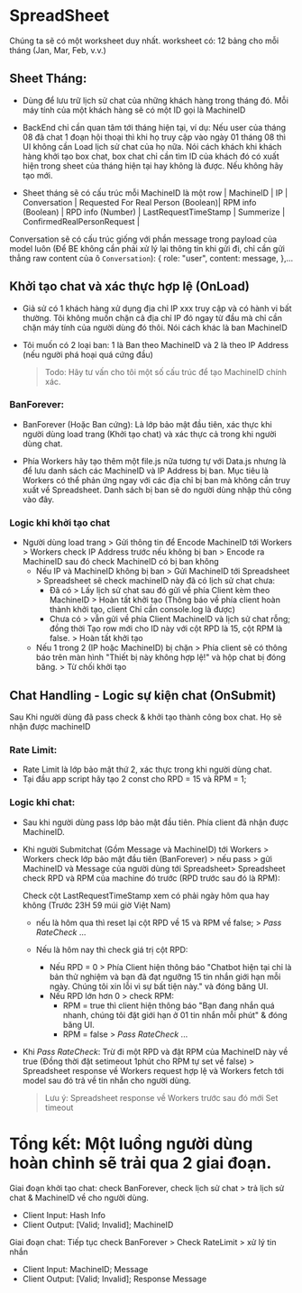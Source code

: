 # SpreadSheet

Chúng ta sẽ có một worksheet duy nhất.
worksheet có: 12 bảng cho mỗi tháng (Jan, Mar, Feb, v.v.)

## Sheet Tháng:

- Dùng để lưu trữ lịch sử chat của những khách hàng trong tháng đó. Mỗi máy tính của một khách hàng sẽ có một ID gọi là MachineID
- BackEnd chỉ cần quan tâm tới tháng hiện tại, ví dụ: Nếu user của tháng 08 đã chat 1 đoạn hội thoại thì khi họ truy cập vào ngày 01 tháng 08 thì UI không cần Load lịch sử chat của họ nữa. Nói cách khách khi khách hàng khởi tạo box chat, box chat chỉ cần tìm ID của khách đó có xuất hiện trong sheet của tháng hiện tại hay không là được. Nếu không hãy tạo mới.

- Sheet tháng sẽ có cấu trúc mỗi MachineID là một row
  | MachineID | IP | Conversation | Requested For Real Person (Boolean)| RPM info (Boolean) | RPD info (Number) | LastRequestTimeStamp | Summerize | ConfirmedRealPersonRequest |

Conversation sẽ có cấu trúc giống với phần message trong payload của model luôn (Để BE không cần phải xử lý lại thông tin khi gửi đi, chỉ cần gửi thẳng raw content của ô `Conversation`):
{
role: "user",
content: message,
},...

## Khởi tạo chat và xác thực hợp lệ (OnLoad)

- Giả sử có 1 khách hàng xử dụng địa chỉ IP xxx truy cập và có hành vi bất thường. Tôi không muốn chặn cả địa chỉ IP đó ngay từ đầu mà chỉ cần chặn máy tính của người dùng đó thôi. Nói cách khác là ban MachineID
- Tôi muốn có 2 loại ban: 1 là Ban theo MachineID và 2 là theo IP Address (nếu người phá hoại quá cứng đầu)

  > Todo: Hãy tư vấn cho tôi một số cấu trúc để tạo MachineID chính xác.

### BanForever:

- BanForever (Hoặc Ban cứng): Là lớp bảo mật đầu tiên, xác thực khi người dùng load trang (Khởi tạo chat) và xác thực cả trong khi người dùng chat.

- Phía Workers hãy tạo thêm một file.js nữa tương tự với Data.js nhưng là để lưu danh sách các MachineID và IP Address bị ban. Mục tiêu là Workers có thể phản ứng ngay với các địa chỉ bị ban mà không cần truy xuất về Spreadsheet. Danh sách bị ban sẽ do người dùng nhập thủ công vào đây.

### Logic khi khởi tạo chat

- Người dùng load trang > Gửi thông tin để Encode MachineID tới Workers > Workers check IP Address trước nếu không bị ban > Encode ra MachineID sau đó check MachineID có bị ban không
  - Nếu IP và MachineID không bị ban > Gửi MachineID tới Spreadsheet > Spreadsheet sẽ check machineID này đã có lịch sử chat chưa:
    - Đã có > Lấy lịch sử chat sau đó gửi về phía Client kèm theo MachineID > Hoàn tất khởi tạo (Thông báo về phía client hoàn thành khởi tạo, client Chỉ cần console.log là được)
    - Chưa có > vẫn gửi về phía Client MachineID và lịch sử chat rỗng; đồng thời Tạo row mới cho ID này với cột RPD là 15, cột RPM là false. > Hoàn tất khởi tạo
  - Nếu 1 trong 2 (IP hoặc MachineID) bị chặn > Phía client sẽ có thông báo trên màn hình "Thiết bị này không hợp lệ!" và hộp chat bị đóng băng. > Từ chối khởi tạo

## Chat Handling - Logic sự kiện chat (OnSubmit)

Sau Khi người dùng đã pass check & khởi tạo thành công box chat. Họ sẽ nhận được machineID

### Rate Limit:

- Rate Limit là lớp bảo mật thứ 2, xác thực trong khi người dùng chat.
- Tại đầu app script hãy tạo 2 const cho RPD = 15 và RPM = 1;

### Logic khi chat:

- Sau khi người dùng pass lớp bảo mật đầu tiên. Phía client đã nhận được MachineID.

- Khi người Submitchat (Gồm Message và MachineID) tới Workers > Workers check lớp bảo mật đầu tiên (BanForever) > nếu pass > gửi MachineID và Message của người dùng tới Spreadsheet> Spreadsheet check RPD và RPM của machine đó trước (RPD trước sau đó là RPM):

  Check cột LastRequestTimeStamp xem có phải ngày hôm qua hay không (Trước 23H 59 múi giờ Việt Nam)

  - nếu là hôm qua thì reset lại cột RPD về 15 và RPM về false; > _Pass RateCheck_ ...

  - Nếu là hôm nay thì check giá trị cột RPD:

    - Nếu RPD = 0 > Phía Client hiện thông báo "Chatbot hiện tại chỉ là bản thử nghiệm và bạn đã đạt ngưỡng 15 tin nhắn giới hạn mỗi ngày. Chúng tôi xin lỗi vì sự bất tiện này." và đóng băng UI.
    - Nếu RPD lớn hơn 0 > check RPM:
      - RPM = true thì client hiện thông báo "Bạn đang nhắn quá nhanh, chúng tôi đặt giới hạn ở 01 tin nhắn mỗi phút" & đóng băng UI.
      - RPM = false > _Pass RateCheck_ ...

- Khi _Pass RateCheck_: Trừ đi một RPD và đặt RPM của MachineID này về true (Đồng thời đặt setimeout 1phút cho RPM tự set về false) > Spreadsheet response về Workers request hợp lệ và Workers fetch tới model sau đó trả về tin nhắn cho người dùng.
  > Lưu ý: Spreadsheet response về Workers trước sau đó mới Set timeout

# Tổng kết: Một luồng người dùng hoàn chỉnh sẽ trải qua 2 giai đoạn.

Giai đoạn khởi tạo chat: check BanForever, check lịch sử chat > trả lịch sử chat & MachineID về cho người dùng.

- Client Input: Hash Info
- Client Output: [Valid; Invalid]; MachineID

Giai đoạn chat: Tiếp tục check BanForever > Check RateLimit > xử lý tin nhắn

- Client Input: MachineID; Message
- Client Output: [Valid; Invalid]; Response Message
